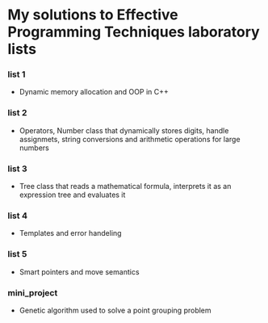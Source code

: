 # My solutions to Effective Programming Techniques laboratory lists

### list 1
  - Dynamic memory allocation and OOP in C++
### list 2
  - Operators, Number class that dynamically stores digits, handle assignmets, string conversions and arithmetic operations for large numbers
### list 3
  - Tree class that reads a mathematical formula, interprets it as an expression tree and evaluates it
### list 4
  - Templates and error handeling
### list 5
  - Smart pointers and move semantics
### mini_project
  - Genetic algorithm used to solve a point grouping problem
